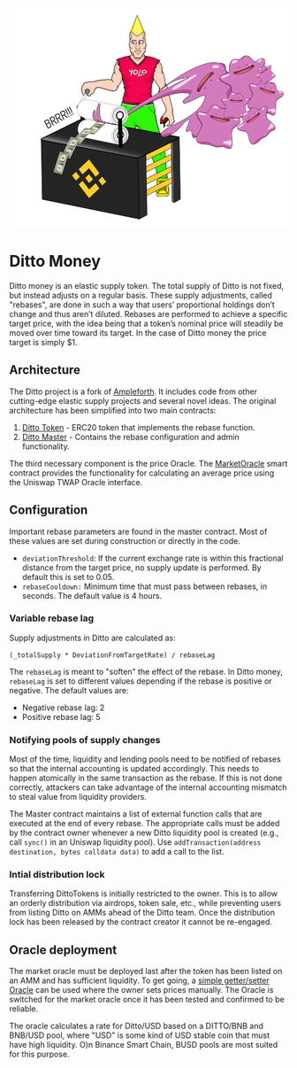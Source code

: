 <p align="center">
	<img src="static/money-printer-chad.png" height="400px"/>
</p>

# Ditto Money

Ditto money is an elastic supply token. The total supply of Ditto is not fixed, but instead adjusts on a regular basis. These supply adjustments, called "rebases",  are done in such a way that users’ proportional holdings don’t change and thus aren’t diluted. Rebases are performed to achieve a specific target price, with the idea being that a token’s nominal price will steadily be moved over time toward its target. In the case of Ditto money the price target is simply $1.

## Architecture

The Ditto project is a fork of [Ampleforth](https://www.ampleforth.org/). It includes code from other cutting-edge elastic supply projects and several novel ideas. The original architecture has been simplified into two main contracts:

1. [Ditto Token](contracts/Ditto.sol) - ERC20 token that implements the rebase function.
2. [Ditto Master](contracts/Master.sol) - Contains the rebase configuration and admin functionality.

The third necessary component is the price Oracle. The [MarketOracle](contracts/MarketOracle.sol) smart contract provides the functionality for calculating an average price using the Uniswap TWAP Oracle interface.

## Configuration

Important rebase parameters are found in the master contract. Most of these values are set during construction or directly in the code.

- `deviationThreshold`:  If the current exchange rate is within this fractional distance from the target price, no supply update is performed. By default this is set to 0.05.
- `rebaseCooldown:` Minimum time that must pass between rebases, in seconds. The default value is 4 hours.

### Variable rebase lag

Supply adjustments in Ditto are calculated as:

```
(_totalSupply * DeviationFromTargetRate) / rebaseLag
```

The `rebaseLag` is meant to "soften" the effect of the rebase. In Ditto money, `rebaseLag` is set to different values depending if the rebase is positive or negative. The default values are:

- Negative rebase lag: 2
- Positive rebase lag: 5

### Notifying pools of supply changes

Most of the time, liquidity and lending pools need to be notified of rebases so that the internal accounting is updated accordingly. This needs to happen atomically in the same transaction as the rebase. If this is not done correctly, attackers can take advantage of the internal accounting mismatch to steal value from liquidity providers.

The Master contract maintains a list of external function calls that are executed at the end of every rebase. The appropriate calls must be added by the contract owner whenever a new Ditto liquidity pool is created (e.g., call `sync()` in an Uniswap liquidity pool). Use `addTransaction(address destination, bytes calldata data)` to add a call to the list.

### Intial distribution lock

Transferring DittoTokens is initially restricted to the owner. This is to allow an orderly distribution via airdrops, token sale, etc., while preventing users from listing Ditto on AMMs ahead of the Ditto team. Once the distribution lock has been released by the contract creator it cannot be re-engaged.

## Oracle deployment

The market oracle must be deployed last after the token has been listed on an AMM and has sufficient liquidity. To get going, a [simple getter/setter Oracle](SimpleOracle.sol) can be used where the owner sets prices manually. The Oracle is switched for the market oracle once it has been tested and confirmed to be reliable. 

The oracle calculates a rate for Ditto/USD based on a DITTO/BNB and BNB/USD pool, where "USD" is some kind of USD stable coin that must have high liquidity. O)n Binance Smart Chain, BUSD pools are most suited for this purpose.

